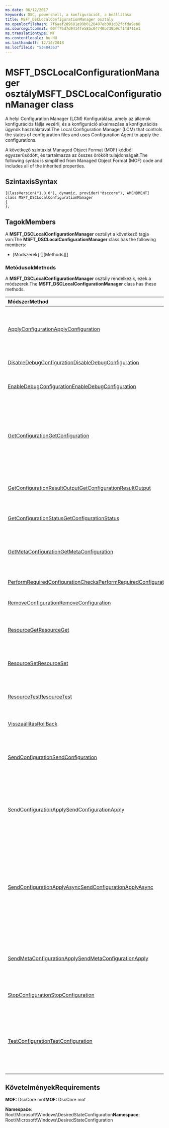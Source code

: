 ```yaml
---
ms.date: 06/12/2017
keywords: DSC, powershell, a konfigurációt, a beállítása
title: MSFT_DSCLocalConfigurationManager osztály
ms.openlocfilehash: 7f6aaf209601e99b0120407eb301d32fcfda9eb8
ms.sourcegitcommit: 00ff76d7d9414fe585c04740b739b9cf14d711e1
ms.translationtype: MT
ms.contentlocale: hu-HU
ms.lasthandoff: 12/14/2018
ms.locfileid: "53404363"
---
```

# <a name="msftdsclocalconfigurationmanager-class"></a><span data-ttu-id="c402d-103">MSFT_DSCLocalConfigurationManager osztály</span><span class="sxs-lookup"><span data-stu-id="c402d-103">MSFT_DSCLocalConfigurationManager class</span></span>

<span data-ttu-id="c402d-104">A helyi Configuration Manager (LCM) Konfigurálása, amely az államok konfigurációs fájlja vezérli, és a konfiguráció alkalmazása a konfigurációs ügynök használatával.</span><span class="sxs-lookup"><span data-stu-id="c402d-104">The Local Configuration Manager (LCM) that controls the states of configuration files and uses Configuration Agent to apply the configurations.</span></span>

<span data-ttu-id="c402d-105">A következő szintaxist Managed Object Format (MOF) kódból egyszerűsödött, és tartalmazza az összes örökölt tulajdonságait.</span><span class="sxs-lookup"><span data-stu-id="c402d-105">The following syntax is simplified from Managed Object Format (MOF) code and includes all of the inherited properties.</span></span>

## <a name="syntax"></a><span data-ttu-id="c402d-106">Szintaxis</span><span class="sxs-lookup"><span data-stu-id="c402d-106">Syntax</span></span>

```
[ClassVersion("1.0.0"), dynamic, provider("dsccore"), AMENDMENT]
class MSFT_DSCLocalConfigurationManager
{
};
```

## <a name="members"></a><span data-ttu-id="c402d-107">Tagok</span><span class="sxs-lookup"><span data-stu-id="c402d-107">Members</span></span>

<span data-ttu-id="c402d-108">A **MSFT_DSCLocalConfigurationManager** osztályt a következő tagja van:</span><span class="sxs-lookup"><span data-stu-id="c402d-108">The **MSFT_DSCLocalConfigurationManager** class has the following members:</span></span>

- <span data-ttu-id="c402d-109">[Módszerek] []</span><span class="sxs-lookup"><span data-stu-id="c402d-109">[Methods][]</span></span>

### <a name="methods"></a><span data-ttu-id="c402d-110">Metódusok</span><span class="sxs-lookup"><span data-stu-id="c402d-110">Methods</span></span>

<span data-ttu-id="c402d-111">A **MSFT_DSCLocalConfigurationManager** osztály rendelkezik, ezek a módszerek.</span><span class="sxs-lookup"><span data-stu-id="c402d-111">The **MSFT_DSCLocalConfigurationManager** class has these methods.</span></span>

|<span data-ttu-id="c402d-112">Módszer</span><span class="sxs-lookup"><span data-stu-id="c402d-112">Method</span></span> |<span data-ttu-id="c402d-113">Leírás</span><span class="sxs-lookup"><span data-stu-id="c402d-113">Description</span></span> |
|:--- |:---|
| [<span data-ttu-id="c402d-114">ApplyConfiguration</span><span class="sxs-lookup"><span data-stu-id="c402d-114">ApplyConfiguration</span></span>](msft-dsclocalconfigurationmanager-applyconfiguration.md)| <span data-ttu-id="c402d-115">A konfigurációs ügynök használja a alkalmazni a konfigurációt, amely függőben van.</span><span class="sxs-lookup"><span data-stu-id="c402d-115">Uses the Configuration Agent to apply the configuration that is pending.</span></span>|
| [<span data-ttu-id="c402d-116">DisableDebugConfiguration</span><span class="sxs-lookup"><span data-stu-id="c402d-116">DisableDebugConfiguration</span></span>](msft-dsclocalconfigurationmanager-disabledebugconfiguration.md)| <span data-ttu-id="c402d-117">Letiltja a DSC-erőforrás hibakeresés.</span><span class="sxs-lookup"><span data-stu-id="c402d-117">Disables DSC resource debugging.</span></span>|
| [<span data-ttu-id="c402d-118">EnableDebugConfiguration</span><span class="sxs-lookup"><span data-stu-id="c402d-118">EnableDebugConfiguration</span></span>](msft-dsclocalconfigurationmanager-enabledebugconfiguration.md)| <span data-ttu-id="c402d-119">Lehetővé teszi a DSC-erőforrás hibakeresés.</span><span class="sxs-lookup"><span data-stu-id="c402d-119">Enables DSC resource debugging.</span></span>|
| [<span data-ttu-id="c402d-120">GetConfiguration</span><span class="sxs-lookup"><span data-stu-id="c402d-120">GetConfiguration</span></span>](msft-dsclocalconfigurationmanager-getconfiguration.md)| <span data-ttu-id="c402d-121">A konfigurációs dokumentum küldése a felügyelt csomóponthoz, és használja a **első** metódus a alkalmazni a konfigurációt a konfigurációs ügynök.</span><span class="sxs-lookup"><span data-stu-id="c402d-121">Sends the configuration document to the managed node and uses the **Get** method of the Configuration Agent to apply the configuration.</span></span>|
| [<span data-ttu-id="c402d-122">GetConfigurationResultOutput</span><span class="sxs-lookup"><span data-stu-id="c402d-122">GetConfigurationResultOutput</span></span>](msft-dsclocalconfigurationmanager-getconfigurationresultoutput.md)| <span data-ttu-id="c402d-123">Lekéri egy adott feladat vonatkozó konfigurációs ügynök kimenetét.</span><span class="sxs-lookup"><span data-stu-id="c402d-123">Gets the Configuration Agent output relating to a specific job.</span></span>|
| [<span data-ttu-id="c402d-124">GetConfigurationStatus</span><span class="sxs-lookup"><span data-stu-id="c402d-124">GetConfigurationStatus</span></span>](msft-dsclocalconfigurationmanager-getconfigurationstatus.md)| <span data-ttu-id="c402d-125">A konfigurációs ügyfélállapot előzményeinek lekérése.</span><span class="sxs-lookup"><span data-stu-id="c402d-125">Get the configuration status history.</span></span>|
| [<span data-ttu-id="c402d-126">GetMetaConfiguration</span><span class="sxs-lookup"><span data-stu-id="c402d-126">GetMetaConfiguration</span></span>](msft-dsclocalconfigurationmanager-getmetaconfiguration.md)| <span data-ttu-id="c402d-127">Szabályozhatja a konfigurációs ügynök LCM beállítások beolvasása.</span><span class="sxs-lookup"><span data-stu-id="c402d-127">Gets the LCM settings that are used to control Configuration Agent.</span></span>|
| [<span data-ttu-id="c402d-128">PerformRequiredConfigurationChecks</span><span class="sxs-lookup"><span data-stu-id="c402d-128">PerformRequiredConfigurationChecks</span></span>](msft-dsclocalconfigurationmanager-performrequiredconfigurationchecks.md)| <span data-ttu-id="c402d-129">A konzisztencia-ellenőrzés indítása.</span><span class="sxs-lookup"><span data-stu-id="c402d-129">Starts the consistency check.</span></span>|
| [<span data-ttu-id="c402d-130">RemoveConfiguration</span><span class="sxs-lookup"><span data-stu-id="c402d-130">RemoveConfiguration</span></span>](msft-dsclocalconfigurationmanager-removeconfiguration.md)| <span data-ttu-id="c402d-131">Eltávolítja a konfigurációs fájlokat.</span><span class="sxs-lookup"><span data-stu-id="c402d-131">Removes the configuration files.</span></span>|
| [<span data-ttu-id="c402d-132">ResourceGet</span><span class="sxs-lookup"><span data-stu-id="c402d-132">ResourceGet</span></span>](msft-dsclocalconfigurationmanager-resourceget.md)| <span data-ttu-id="c402d-133">Közvetlenül meghívja a **első** metódus a DSC-erőforrás.</span><span class="sxs-lookup"><span data-stu-id="c402d-133">Directly calls the **Get** method of a DSC resource.</span></span>|
| [<span data-ttu-id="c402d-134">ResourceSet</span><span class="sxs-lookup"><span data-stu-id="c402d-134">ResourceSet</span></span>](msft-dsclocalconfigurationmanager-resourceset.md)| <span data-ttu-id="c402d-135">Közvetlenül meghívja a **beállítása** metódus a DSC-erőforrás.</span><span class="sxs-lookup"><span data-stu-id="c402d-135">Directly calls the **Set** method of a DSC resource.</span></span>|
| [<span data-ttu-id="c402d-136">ResourceTest</span><span class="sxs-lookup"><span data-stu-id="c402d-136">ResourceTest</span></span>](msft-dsclocalconfigurationmanager-resourcetest.md)| <span data-ttu-id="c402d-137">Közvetlenül meghívja a **teszt** metódus a DSC-erőforrás.</span><span class="sxs-lookup"><span data-stu-id="c402d-137">Directly calls the **Test** method of a DSC resource.</span></span>|
| [<span data-ttu-id="c402d-138">Visszaállítás</span><span class="sxs-lookup"><span data-stu-id="c402d-138">RollBack</span></span>](msft-dsclocalconfigurationmanager-rollback.md)| <span data-ttu-id="c402d-139">Vissza az előző konfigurációs tekercsben.</span><span class="sxs-lookup"><span data-stu-id="c402d-139">Rolls back to a previous configuration.</span></span>|
| [<span data-ttu-id="c402d-140">SendConfiguration</span><span class="sxs-lookup"><span data-stu-id="c402d-140">SendConfiguration</span></span>](msft-dsclocalconfigurationmanager-sendconfiguration.md)| <span data-ttu-id="c402d-141">A konfigurációs dokumentum a felügyelt csomópont küld, és menti azt egy függőben lévő módosítást.</span><span class="sxs-lookup"><span data-stu-id="c402d-141">Sends the configuration document to the managed node and saves it as a pending change.</span></span>|
| [<span data-ttu-id="c402d-142">SendConfigurationApply</span><span class="sxs-lookup"><span data-stu-id="c402d-142">SendConfigurationApply</span></span>](msft-dsclocalconfigurationmanager-sendconfigurationapply.md)| <span data-ttu-id="c402d-143">A konfigurációs dokumentum a felügyelt csomópont küld, és a konfigurációs ügynök használja a alkalmazni a konfigurációt.</span><span class="sxs-lookup"><span data-stu-id="c402d-143">Sends the configuration document to the managed node and uses the Configuration Agent to apply the configuration.</span></span>|
| [<span data-ttu-id="c402d-144">SendConfigurationApplyAsync</span><span class="sxs-lookup"><span data-stu-id="c402d-144">SendConfigurationApplyAsync</span></span>](msft-dsclocalconfigurationmanager-sendconfigurationapplyasync.md)| <span data-ttu-id="c402d-145">A konfigurációs dokumentum küldése a felügyelt csomóponthoz, és indítsa el a alkalmazni a konfigurációt a konfigurációs ügynök használatával.</span><span class="sxs-lookup"><span data-stu-id="c402d-145">Send the configuration document to the managed node and start using the Configuration Agent to apply the configuration.</span></span> <span data-ttu-id="c402d-146">GetConfigurationResultOutput használatával lekérheti az eredmény kimeneti.</span><span class="sxs-lookup"><span data-stu-id="c402d-146">Use GetConfigurationResultOutput to retrieve result output.</span></span>|
| [<span data-ttu-id="c402d-147">SendMetaConfigurationApply</span><span class="sxs-lookup"><span data-stu-id="c402d-147">SendMetaConfigurationApply</span></span>](msft-dsclocalconfigurationmanager-sendmetaconfigurationapply.md)| <span data-ttu-id="c402d-148">Az LCM beállítások, amelyek segítségével szabályozhatja a konfigurációs ügynök beállítása.</span><span class="sxs-lookup"><span data-stu-id="c402d-148">Sets the LCM settings that are used to control the Configuration Agent.</span></span>|
| [<span data-ttu-id="c402d-149">StopConfiguration</span><span class="sxs-lookup"><span data-stu-id="c402d-149">StopConfiguration</span></span>](msft-dsclocalconfigurationmanager-stopconfiguration.md)| <span data-ttu-id="c402d-150">Leállítja a konfigurációt, hogy folyamatban van.</span><span class="sxs-lookup"><span data-stu-id="c402d-150">Stops the configuration that is in progress.</span></span>|
| [<span data-ttu-id="c402d-151">TestConfiguration</span><span class="sxs-lookup"><span data-stu-id="c402d-151">TestConfiguration</span></span>](msft-dsclocalconfigurationmanager-testconfiguration.md)| <span data-ttu-id="c402d-152">A konfigurációs dokumentum a felügyelt csomópont küld, és ellenőrzi az aktuális konfiguráció ellen a dokumentumot.</span><span class="sxs-lookup"><span data-stu-id="c402d-152">Sends the configuration document to the managed node and verifies the current configuration against the document.</span></span>|

## <a name="requirements"></a><span data-ttu-id="c402d-153">Követelmények</span><span class="sxs-lookup"><span data-stu-id="c402d-153">Requirements</span></span>

<span data-ttu-id="c402d-154">**MOF:** DscCore.mof</span><span class="sxs-lookup"><span data-stu-id="c402d-154">**MOF:** DscCore.mof</span></span>

<span data-ttu-id="c402d-155">**Namespace**: Root\Microsoft\Windows\DesiredStateConfiguration</span><span class="sxs-lookup"><span data-stu-id="c402d-155">**Namespace**: Root\Microsoft\Windows\DesiredStateConfiguration</span></span>